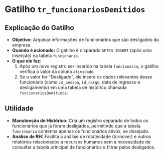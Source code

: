 # Gatilho `tr_funcionariosDemitidos`

## Explicação do Gatilho

- **Objetivo:** Arquivar informações de funcionários que são desligados da empresa.
- **Quando é acionado:** O gatilho é disparado `AFTER INSERT` (após uma inserção) na tabela `funcionario`.
- **O que ele faz:**
    1.  Após um novo registro ser inserido na tabela `funcionario`, o gatilho verifica o valor da coluna `atividade`.
    2.  Se o valor for "Desligado", ele insere os dados relevantes desse funcionário (como `id_pessoa`, `id_cargo`, data de ingresso e desligamento) em uma tabela de histórico chamada `funcionariosDemitidos`.

## Utilidade

- **Manutenção de Histórico:** Cria um registro separado de todos os funcionários que já foram desligados, permitindo que a tabela `funcionario` contenha apenas os funcionários ativos, se desejado.
- **Análise de RH:** Facilita a análise de rotatividade (turnover) e outros relatórios relacionados a recursos humanos sem a necessidade de consultar a tabela principal de funcionários e filtrar pelos desligados.
